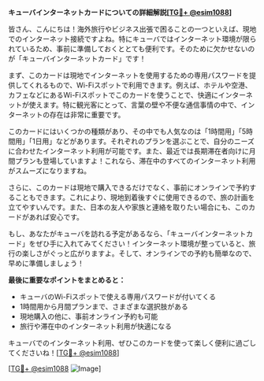 **キューバインターネットカードについての詳細解説[[TG💪+ @esim1088](https://t.me/s/esim1088)]**

皆さん、こんにちは！海外旅行やビジネス出張で困ることの一つといえば、現地でのインターネット接続ですよね。特にキューバではインターネット環境が限られているため、事前に準備しておくととても便利です。そのために欠かせないのが「キューバインターネットカード」です！

まず、このカードは現地でインターネットを使用するための専用パスワードを提供してくれるもので、Wi-Fiスポットで利用できます。例えば、ホテルや空港、カフェなどにあるWi-Fiスポットでこのカードを使うことで、快適にインターネットが使えます。特に観光客にとって、言葉の壁や不便な通信事情の中で、インターネットの存在は非常に重要です。

このカードにはいくつかの種類があり、その中でも人気なのは「1時間用」「5時間用」「1日用」などがあります。それぞれのプランを選ぶことで、自分のニーズに合わせたインターネット利用が可能です。また、最近では長期滞在者向けに月間プランも登場していますよ！これなら、滞在中のすべてのインターネット利用がスムーズになりますね。

さらに、このカードは現地で購入できるだけでなく、事前にオンラインで予約することもできます。これにより、現地到着後すぐに使用できるので、旅の計画を立てやすいんです。また、日本の友人や家族と連絡を取りたい場合にも、このカードがあれば安心です。

もし、あなたがキューバを訪れる予定があるなら、「キューバインターネットカード」をぜひ手に入れてみてください！インターネット環境が整っていると、旅行の楽しさがぐっと広がりますよ。そして、オンラインでの予約も簡単なので、早めに準備しましょう！

**最後に重要なポイントをまとめると：**

- キューバのWi-Fiスポットで使える専用パスワードが付いてくる
- 1時間用から月間プランまで、さまざまな選択肢がある
- 現地購入の他に、事前オンライン予約も可能
- 旅行や滞在中のインターネット利用が快適になる

キューバでのインターネット利用、ぜひこのカードを使って楽しく便利に過ごしてくださいね！[[TG💪+ @esim1088](https://t.me/s/esim1088)]

[[TG💪+ @esim1088](https://t.me/s/esim1088) ![Image](https://i.postimg.cc/Y0z9fWf4/image.png)]